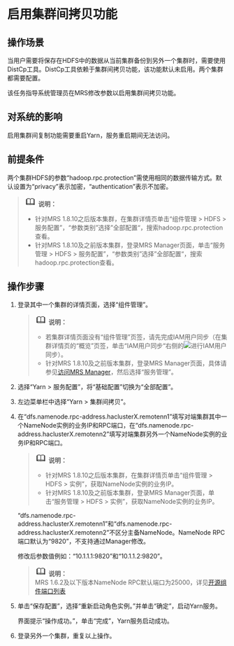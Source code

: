 # 启用集群间拷贝功能<a name="ZH-CN_TOPIC_0173178166"></a>

## 操作场景<a name="section4982615016933"></a>

当用户需要将保存在HDFS中的数据从当前集群备份到另外一个集群时，需要使用DistCp工具。DistCp工具依赖于集群间拷贝功能，该功能默认未启用。两个集群都需要配置。

该任务指导系统管理员在MRS修改参数以启用集群间拷贝功能。

## 对系统的影响<a name="section4496855716933"></a>

启用集群间复制功能需要重启Yarn，服务重启期间无法访问。

## 前提条件<a name="section3295306016933"></a>

两个集群HDFS的参数“hadoop.rpc.protection”需使用相同的数据传输方式。默认设置为“privacy”表示加密，“authentication”表示不加密。

>![](public_sys-resources/icon-note.gif) **说明：**   
>-   针对MRS 1.8.10之后版本集群，在集群详情页单击“组件管理 \> HDFS \> 服务配置”，“参数类别”选择”全部配置“，搜索hadoop.rpc.protection查看。  
>-   针对MRS 1.8.10及之前版本集群，登录MRS Manager页面，单击“服务管理 \> HDFS \> 服务配置”，“参数类别”选择”全部配置“，搜索hadoop.rpc.protection查看。  

## 操作步骤<a name="section6491650916933"></a>

1.  登录其中一个集群的详情页面，选择“组件管理”。

    >![](public_sys-resources/icon-note.gif) **说明：**   
    >-   若集群详情页面没有“组件管理”页签，请先完成IAM用户同步（在集群详情页的“概览”页签，单击“IAM用户同步“右侧的![](figures/zh-cn_image_0207903629.png)进行IAM用户同步）。  
    >-   针对MRS 1.8.10及之前版本集群，登录MRS Manager页面，具体请参见[访问MRS Manager](访问MRS-Manager.md)，然后选择“服务管理”。  

2.  选择“Yarn \> 服务配置”，将“基础配置”切换为“全部配置”。
3.  左边菜单栏中选择“Yarn \> 集群间拷贝”。
4.  在“dfs.namenode.rpc-address.haclusterX.remotenn1”填写对端集群其中一个NameNode实例的业务IP和RPC端口，在“dfs.namenode.rpc-address.haclusterX.remotenn2”填写对端集群另外一个NameNode实例的业务IP和RPC端口。

    >![](public_sys-resources/icon-note.gif) **说明：**   
    >-   针对MRS 1.8.10之后版本集群，在集群详情页单击“组件管理 \> HDFS \> 实例”，获取NameNode实例的业务IP。  
    >-   针对MRS 1.8.10及之前版本集群，登录MRS Manager页面，单击“服务管理 \> HDFS \> 实例”，获取NameNode实例的业务IP。  

    “dfs.namenode.rpc-address.haclusterX.remotenn1”和“dfs.namenode.rpc-address.haclusterX.remotenn2”不区分主备NameNode。NameNode RPC端口默认为“9820”，不支持通过Manager修改。

    修改后参数值例如：“10.1.1.1:9820”和“10.1.1.2:9820”。

    >![](public_sys-resources/icon-note.gif) **说明：**   
    >MRS 1.6.2及以下版本NameNode RPC默认端口为25000，详见[开源组件端口列表](开源组件端口列表.md)  

5.  单击“保存配置”，选择“重新启动角色实例。”并单击“确定”，启动Yarn服务。

    界面提示“操作成功。”，单击“完成”，Yarn服务启动成功。

6.  登录另外一个集群，重复以上操作。

